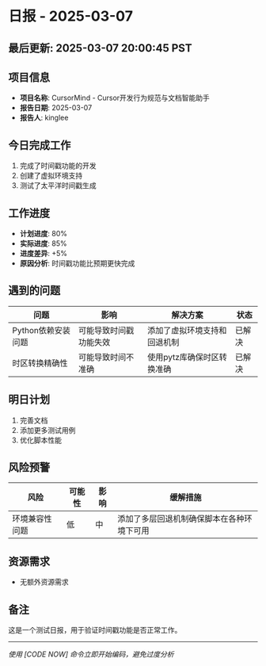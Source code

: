# 日报 - 2025-03-07

## 最后更新: 2025-03-07 20:00:45 PST

## 项目信息
- **项目名称**: CursorMind - Cursor开发行为规范与文档智能助手
- **报告日期**: 2025-03-07
- **报告人**: kinglee

## 今日完成工作
1. 完成了时间戳功能的开发
2. 创建了虚拟环境支持
3. 测试了太平洋时间戳生成

## 工作进度
- **计划进度**: 80%
- **实际进度**: 85%
- **进度差异**: +5%
- **原因分析**: 时间戳功能比预期更快完成

## 遇到的问题
| 问题 | 影响 | 解决方案 | 状态 |
|------|------|---------|------|
| Python依赖安装问题 | 可能导致时间戳功能失效 | 添加了虚拟环境支持和回退机制 | 已解决 |
| 时区转换精确性 | 可能导致时间不准确 | 使用pytz库确保时区转换准确 | 已解决 |

## 明日计划
1. 完善文档
2. 添加更多测试用例
3. 优化脚本性能

## 风险预警
| 风险 | 可能性 | 影响 | 缓解措施 |
|------|-------|------|---------|
| 环境兼容性问题 | 低 | 中 | 添加了多层回退机制确保脚本在各种环境下可用 |

## 资源需求
- 无额外资源需求

## 备注
这是一个测试日报，用于验证时间戳功能是否正常工作。

---
*使用 [CODE NOW] 命令立即开始编码，避免过度分析* 
